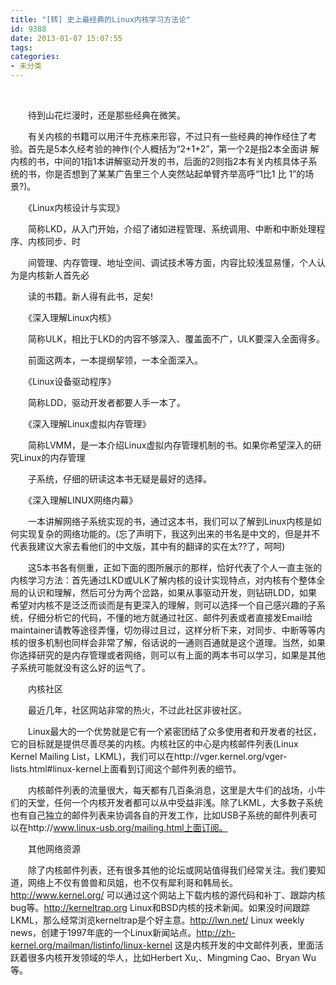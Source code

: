 ```yaml
---
title: "[转] 史上最经典的Linux内核学习方法论"
id: 9388
date: 2013-01-07 15:07:55
tags: 
categories: 
- 未分类
---
```


<div> </div>
<div>

　　待到山花烂漫时，还是那些经典在微笑。

　　有关内核的书籍可以用汗牛充栋来形容，不过只有一些经典的神作经住了考验。首先是5本久经考验的神作(个人概括为“2+1+2”，第一个2是指2本全面讲 解内核的书，中间的1指1本讲解驱动开发的书，后面的2则指2本有关内核具体子系统的书，你是否想到了某某广告里三个人突然站起单臂齐举高呼“1比1 比 1”的场景?)。

　　《Linux内核设计与实现》

　　简称LKD，从入门开始，介绍了诸如进程管理、系统调用、中断和中断处理程序、内核同步、时

　　间管理、内存管理、地址空间、调试技术等方面，内容比较浅显易懂，个人认为是内核新人首先必

　　读的书籍。新人得有此书，足矣!

　　《深入理解Linux内核》

　　简称ULK，相比于LKD的内容不够深入、覆盖面不广，ULK要深入全面得多。

　　前面这两本，一本提纲挈领，一本全面深入。

　　《Linux设备驱动程序》

　　简称LDD，驱动开发者都要人手一本了。

　　《深入理解Linux虚拟内存管理》

　　简称LVMM，是一本介绍Linux虚拟内存管理机制的书。如果你希望深入的研究Linux的内存管理

　　子系统，仔细的研读这本书无疑是最好的选择。

　　《深入理解LINUX网络内幕》

　　一本讲解网络子系统实现的书，通过这本书，我们可以了解到Linux内核是如何实现复杂的网络功能的。(忘了声明下，我这列出来的书名是中文的，但是并不代表我建议大家去看他们的中文版，其中有的翻译的实在太??了，呵呵)

　　这5本书各有侧重，正如下面的图所展示的那样，恰好代表了个人一直主张的内核学习方法：首先通过LKD或ULK了解内核的设计实现特点，对内核有个整体全局的认识和理解，然后可分为两个岔路，如果从事驱动开发，则钻研LDD，如果希望对内核不是泛泛而谈而是有更深入的理解，则可以选择一个自己感兴趣的子系统，仔细分析它的代码，不懂的地方就通过社区、邮件列表或者直接发Email给maintainer请教等途径弄懂，切勿得过且过，这样分析下来，对同步、中断等等内核的很多机制也同样会非常了解，俗话说的一通则百通就是这个道理。当然，如果你选择研究的是内存管理或者网络，则可以有上面的两本书可以学习，如果是其他子系统可能就没有这么好的运气了。

　　内核社区

　　最近几年，社区网站非常的热火，不过此社区非彼社区。

　　Linux最大的一个优势就是它有一个紧密团结了众多使用者和开发者的社区，它的目标就是提供尽善尽美的内核。内核社区的中心是内核邮件列表(Linux Kernel Mailing List，LKML)，我们可以在http://vger.kernel.org/vger-lists.html#linux-kernel上面看到订阅这个邮件列表的细节。

　　内核邮件列表的流量很大，每天都有几百条消息，这里是大牛们的战场，小牛们的天堂，任何一个内核开发者都可以从中受益非浅。除了LKML，大多数子系统也有自己独立的邮件列表来协调各自的开发工作，比如USB子系统的邮件列表可以在http://www.linux-usb.org/mailing.html上面订阅。

　　其他网络资源

　　除了内核邮件列表，还有很多其他的论坛或网站值得我们经常关注。我们要知道，网络上不仅有兽兽和凤姐，也不仅有犀利哥和韩局长。http://www.kernel.org/ 可以通过这个网站上下载内核的源代码和补丁、跟踪内核bug等。http://kerneltrap.org Linux和BSD内核的技术新闻。如果没时间跟踪LKML，那么经常浏览kerneltrap是个好主意。http://lwn.net/ Linux weekly news，创建于1997年底的一个Linux新闻站点。http://zh-kernel.org/mailman/listinfo/linux-kernel 这是内核开发的中文邮件列表，里面活跃着很多内核开发领域的华人，比如Herbert Xu,、Mingming Cao、Bryan Wu等。

</div>